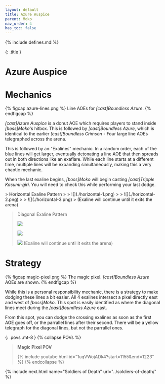 ```yaml
---
layout: default
title: Azure Auspice
parent: Moko
nav_order: 4
has_toc: false
---
```


{% include defines.md %}

{: .title }
# Azure Auspice

# Mechanics

{% figcap azure-lines.png %}
Line AOEs for *[cast]Boundless Azure*.
{% endfigcap %}

*[cast]Azure Auspice* is a donut AOE which requires players to stand inside
*[boss]Moko*'s hitbox. This is followed by *[cast]Boundless Azure*, which is
identical to the earlier *[cast]Boundless Crimson* - Four large line AOEs
telegraphed across the arena.

This is followed by an "Exalines" mechanic. In a random order, each of the blue
lines will get larger, eventually detonating a line AOE that then spreads out
in both directions like an exaflare. While each line starts at a different time,
multiple lines will be expanding simultaneously, making this a very chaotic
mechanic.

When the last exaline begins, *[boss]Moko* will begin casting
*[cast]Tripple Kasumi-giri*. You will need to check this while performing your
last dodge.

<div class="timeline" markdown="1">
> Horizontal Exaline Pattern
>
> ![](./horizontal-1.png)
>
> ![](./horizontal-2.png)
>
> ![](./horizontal-3.png)
> (Exaline will continue until it exits the arena)

> Diagonal Exaline Pattern
>
> ![](./diagonal-1.png)
>
> ![](./diagonal-2.png)
>
> ![](./diagonal-3.png)
> (Exaline will continue until it exits the arena)
</div>

# Strategy

{% figcap magic-pixel.png %}
The magic pixel. *[cast]Boundless Azure* AOEs are shown.
{% endfigcap %}


While this is a personal responsibility mechanic, there is a strategy to make
dodging these lines a bit easier. All 4 exalines intersect a pixel directly east
and west of *[boss]Moko*. This spot is easily identified as where the diagonal
lines meet during the *[cast]Boundless Azure* cast.

From this spot, you can dodge the crossing exalines as soon as the first AOE
goes off, or the parrallel lines after their second. There will be a yellow
telegraph for the diagonal lines, but not the parrallel ones.

{: .povs .mt-8 }
{% collapse POVs %}
> **Magic Pixel POV**
>
> {% include youtube.html id="1uqVWojADk4?start=1155&end=1223" %}
{% endcollapse %}

{% include next.html name="Soldiers of Death" url="../soldiers-of-death/" %}
